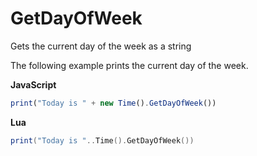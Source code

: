 # GetDayOfWeek

Gets the current day of the week as a string

The following example prints the current day of the week.

**JavaScript**
```js
print("Today is " + new Time().GetDayOfWeek())
```

**Lua**
```lua
print("Today is "..Time().GetDayOfWeek())
```